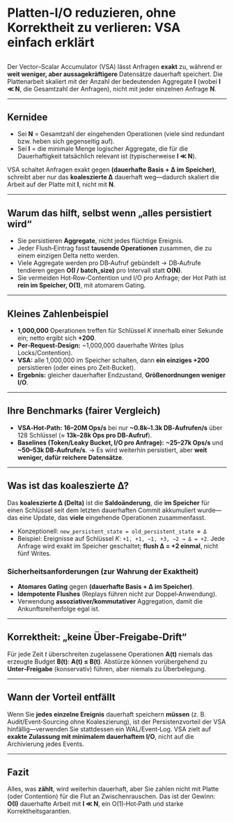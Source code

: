 # Platten‑I/O reduzieren, ohne Korrektheit zu verlieren: VSA einfach erklärt

##

Der Vector–Scalar Accumulator (VSA) lässt Anfragen **exakt** zu, während er **weit weniger, aber aussagekräftigere** Datensätze dauerhaft speichert. Die Plattenarbeit skaliert mit der Anzahl der bedeutenden Aggregate **I** (wobei **I ≪ N**, die Gesamtzahl der Anfragen), nicht mit jeder einzelnen Anfrage **N**.

---

## Kernidee

* Sei **N** = Gesamtzahl der eingehenden Operationen (viele sind redundant bzw. heben sich gegenseitig auf).
* Sei **I** = die minimale Menge logischer Aggregate, die für die Dauerhaftigkeit tatsächlich relevant ist (typischerweise **I ≪ N**).

VSA schaltet Anfragen exakt gegen **(dauerhafte Basis + Δ im Speicher)**, schreibt aber nur das **koaleszierte Δ** dauerhaft weg—dadurch skaliert die Arbeit auf der Platte mit **I**, nicht mit **N**.

---

## Warum das hilft, selbst wenn „alles persistiert wird“

* Sie persistieren **Aggregate**, nicht jedes flüchtige Ereignis.
* Jeder Flush‑Eintrag fasst **tausende Operationen** zusammen, die zu einem einzigen Delta netto werden.
* Viele Aggregate werden pro DB‑Aufruf gebündelt → DB‑Aufrufe tendieren gegen **O(I / batch_size)** pro Intervall statt **O(N)**.
* Sie vermeiden Hot‑Row‑Contention und I/O pro Anfrage; der Hot Path ist **rein im Speicher, O(1)**, mit atomarem Gating.

---

## Kleines Zahlenbeispiel

* **1,000,000** Operationen treffen für Schlüssel *K* innerhalb einer Sekunde ein; netto ergibt sich **+200**.
* **Per‑Request‑Design:** ~1,000,000 dauerhafte Writes (plus Locks/Contention).
* **VSA:** alle 1,000,000 im Speicher schalten, dann **ein einziges +200** persistieren (oder eines pro Zeit‑Bucket).
* **Ergebnis:** gleicher dauerhafter Endzustand, **Größenordnungen weniger I/O**.

---

## Ihre Benchmarks (fairer Vergleich)

* **VSA‑Hot‑Path:** **16–20M Ops/s** bei nur **~0.8k–1.3k DB‑Aufrufen/s** über 128 Schlüssel (≈ **13k–28k Ops pro DB‑Aufruf**).
* **Baselines (Token/Leaky Bucket, I/O pro Anfrage):** **~25–27k Ops/s** und **~50–53k DB‑Aufrufe/s**.
  → Es wird weiterhin persistiert, aber **weit weniger, dafür reichere Datensätze**.

---

## Was ist das **koaleszierte Δ**?

Das **koaleszierte Δ (Delta)** ist die **Saldoänderung**, die **im Speicher** für einen Schlüssel seit dem letzten dauerhaften Commit akkumuliert wurde—das eine Update, das **viele** eingehende Operationen zusammenfasst.

* Konzeptionell:
  `new_persistent_state = old_persistent_state ⊕ Δ`
* Beispiel: Ereignisse auf Schlüssel *K*: `+1, +1, −1, +3, −2 → Δ = +2`.
  Jede Anfrage wird exakt im Speicher geschaltet; **flush Δ = +2 einmal**, nicht fünf Writes.

### Sicherheitsanforderungen (zur Wahrung der Exaktheit)

* **Atomares Gating** gegen **(dauerhafte Basis + Δ im Speicher)**.
* **Idempotente Flushes** (Replays führen nicht zur Doppel‑Anwendung).
* Verwendung **assoziativer/kommutativer** Aggregation, damit die Ankunftsreihenfolge egal ist.

---

## Korrektheit: „keine Über‑Freigabe‑Drift“

Für jede Zeit *t* überschreiten zugelassene Operationen **A(t)** niemals das erzeugte Budget **B(t)**:
**A(t) ≤ B(t)**.
Abstürze können vorübergehend zu **Unter‑Freigabe** (konservativ) führen, aber niemals zu Überbelegung.

---

## Wann der Vorteil entfällt

Wenn Sie **jedes einzelne Ereignis** dauerhaft speichern **müssen** (z. B. Audit/Event‑Sourcing ohne Koaleszierung), ist der Persistenzvorteil der VSA hinfällig—verwenden Sie stattdessen ein WAL/Event‑Log. VSA zielt auf **exakte Zulassung mit minimalem dauerhaftem I/O**, nicht auf die Archivierung jedes Events.

---

## Fazit

Alles, was **zählt**, wird weiterhin dauerhaft, aber Sie zahlen nicht mit Platte (oder Contention) für die Flut an Zwischenrauschen. Das ist der Gewinn: **O(I)** dauerhafte Arbeit mit **I ≪ N**, ein O(1)‑Hot‑Path und starke Korrektheitsgarantien.
